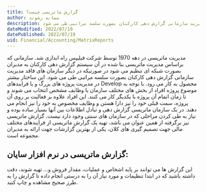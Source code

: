 ```yaml
---
title: گزارش ماتریسی چیست؟  
author: سمانه رشوند  
description: مدیریت ماتریسی در دهه 1970 توسط شرکت فیلیپس راه اندازی شد. سازمانی که براساس مدیریت ماتریسی بنا شده در آن سیستم گزارش دهی کارکنان به مدیران بصورت شبکه ای تنظیم می شود در صورتیکه در دیگر سازمان های فاقد مدیریت سازمانی گزارش دهی کارکنان بصورت سلسه مراتبی طی می شود. 
dateModified: 2022/07/19  
datePublished: 2022/07/19 
uid: Financial/Accounting/MatrixReports  
---
```


مدیریت ماتریسی در دهه 1970 توسط شرکت فیلیپس راه اندازی شد. سازمانی که براساس مدیریت ماتریسی بنا شده در آن سیستم گزارش دهی کارکنان به مدیران بصورت شبکه ای تنظیم می شود در صورتیکه در دیگر سازمان های فاقد مدیریت سازمانی گزارش دهی کارکنان بصورت سلسه مراتبی طی می شود. این ساختار بیشتر در مدیریت پروژه های بزرگ و یا فرایندهای Develop محصول به کار می رود. با توجه به موضوع پروژه افراد از بخش های مختلف سازمان با وظایف مشخص انتخاب می شوند و تا زمان اتمام آن پروژه با یکدیگر کار می کنند. این افراد علاوه بر فعالیت بر روی آن پروژه، سمت قبلی خود را نیز دارا هستن و وظایف مخصوص به خود را نیز انجام می دهند.
در یک سازمان ماتریسی گزارش دهی و تبادل اطلاعات بین آنها بسیار ساده بوده و نیاز به طی کردن مراحلی که در سازمان های سنتی وجود دارد نیست.
گزارش ماتریسی نیز برگرفته از همین عنوان می باشد، تهیه یک گزارش ماتریسی از فرایندهای مختلف مالی جهت تصمیم گیری های کلان، یکی از بهترین گزارشات جهت ارائه به مدیران مجموعه است.

## گزارش ماتریسی در نرم افزار سایان:
این گزارش ها می توانند بر پایه اشخاص و عملیات، مقدار فروش و... تهیه شوند، دقت داشته باشید که در ابتدا تنظیمات و مورد نیاز آن را به درستی انجام داده تا گزارش را به طرز صحیح مشاهده و چاپ کنید.
